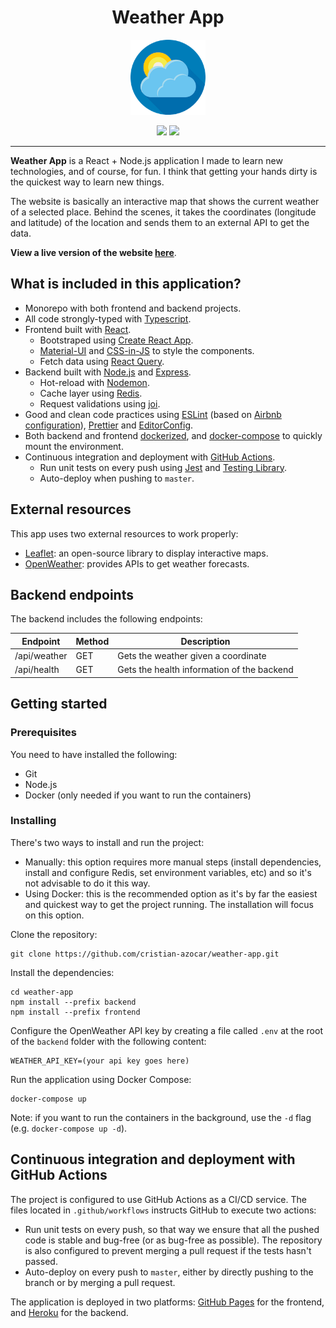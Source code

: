 <h1 align="center">Weather App</h1>

<p align="center">
  <img src="frontend/public/logo192.png" width="120px" height="120px" />
</p>

<p align="center">
  <img src="https://github.com/cristian-azocar/weather-app/actions/workflows/test-frontend.yaml/badge.svg">
  <img src="https://github.com/cristian-azocar/weather-app/actions/workflows/test-backend.yaml/badge.svg">
</p>

<hr />

**Weather App** is a React + Node.js application I made to learn new technologies, and of course, for fun. I think that getting your hands dirty is the quickest way to learn new things.

The website is basically an interactive map that shows the current weather of a selected place. Behind the scenes, it takes the coordinates (longitude and latitude) of the location and sends them to an external API to get the data.

**View a live version of the website [here](https://cristian-azocar.github.io/weather-app)**.

## What is included in this application?

- Monorepo with both frontend and backend projects.
- All code strongly-typed with [Typescript](https://www.typescriptlang.org/).
- Frontend built with [React](https://reactjs.org).
  - Bootstraped using [Create React App](https://github.com/facebook/create-react-app).
  - [Material-UI](https://material-ui.com/) and [CSS-in-JS](https://cssinjs.org/) to style the components.
  - Fetch data using [React Query](https://react-query.tanstack.com).
- Backend built with [Node.js](https://nodejs.org) and [Express](https://github.com/expressjs/express).
  - Hot-reload with [Nodemon](https://nodemon.io).
  - Cache layer using [Redis](https://redis.io/).
  - Request validations using [joi](https://joi.dev).
- Good and clean code practices using [ESLint](https://eslint.org/) (based on [Airbnb configuration](https://github.com/airbnb/javascript/tree/master/packages/eslint-config-airbnb)), [Prettier](https://prettier.io/) and [EditorConfig](https://editorconfig.org/).
- Both backend and frontend [dockerized](https://www.docker.com), and [docker-compose](https://docs.docker.com/compose/) to quickly mount the environment.
- Continuous integration and deployment with [GitHub Actions](https://github.com/features/actions).
  - Run unit tests on every push using [Jest](https://jestjs.io/) and [Testing Library](https://testing-library.com/).
  - Auto-deploy when pushing to `master`.

## External resources

This app uses two external resources to work properly:

- [Leaflet](https://leafletjs.com): an open-source library to display interactive maps.
- [OpenWeather](https://openweathermap.org/): provides APIs to get weather forecasts.

## Backend endpoints

The backend includes the following endpoints:

| Endpoint     | Method | Description                                |
| ------------ | ------ | ------------------------------------------ |
| /api/weather | GET    | Gets the weather given a coordinate        |
| /api/health  | GET    | Gets the health information of the backend |

## Getting started

### Prerequisites

You need to have installed the following:

- Git
- Node.js
- Docker (only needed if you want to run the containers)

### Installing

There's two ways to install and run the project:

- Manually: this option requires more manual steps (install dependencies, install and configure Redis, set environment variables, etc) and so it's not advisable to do it this way.
- Using Docker: this is the recommended option as it's by far the easiest and quickest way to get the project running. The installation will focus on this option.

Clone the repository:
```
git clone https://github.com/cristian-azocar/weather-app.git
```

Install the dependencies:
```
cd weather-app
npm install --prefix backend
npm install --prefix frontend
```

Configure the OpenWeather API key by creating a file called `.env` at the root of the `backend` folder with the following content:
```
WEATHER_API_KEY=(your api key goes here)
```

Run the application using Docker Compose:
```
docker-compose up
```
Note: if you want to run the containers in the background, use the `-d` flag (e.g. `docker-compose up -d`).

## Continuous integration and deployment with GitHub Actions

The project is configured to use GitHub Actions as a CI/CD service. The files located in `.github/workflows` instructs GitHub to execute two actions:

- Run unit tests on every push, so that way we ensure that all the pushed code is stable and bug-free (or as bug-free as possible). The repository is also configured to prevent merging a pull request if the tests hasn't passed.
- Auto-deploy on every push to `master`, either by directly pushing to the branch or by merging a pull request.

The application is deployed in two platforms: [GitHub Pages](https://pages.github.com) for the frontend, and [Heroku](https://www.heroku.com) for the backend.
